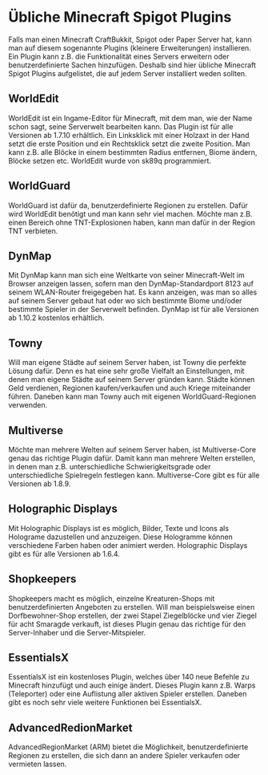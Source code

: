 # Übliche Minecraft Spigot Plugins

Falls man einen Minecraft CraftBukkit, Spigot oder Paper Server hat, kann man auf diesem sogenannte Plugins (kleinere Erweiterungen) installieren. Ein Plugin kann z.B. die Funktionalität eines Servers erweitern oder benutzerdefinierte Sachen hinzufügen. Deshalb sind hier übliche Minecraft Spigot Plugins aufgelistet, die auf jedem Server installiert weden sollten.

## WorldEdit

WorldEdit ist ein Ingame-Editor für Minecraft, mit dem man, wie der Name schon sagt, seine Serverwelt bearbeiten kann. Das Plugin ist für alle Versionen ab 1.7.10 erhältlich. Ein Linksklick mit einer Holzaxt in der Hand setzt die erste Position und ein Rechtsklick setzt die zweite Position. Man kann z.B. alle Blöcke in einem bestimmten Radius entfernen, Biome ändern, Blöcke setzen etc. WorldEdit wurde von sk89q programmiert.

## WorldGuard

WorldGuard ist dafür da, benutzerdefinierte Regionen zu erstellen. Dafür wird WorldEdit benötigt und man kann sehr viel machen. Möchte man z.B. einen Bereich ohne TNT-Explosionen haben, kann man dafür in der Region TNT verbieten.

## DynMap

Mit DynMap kann man sich eine Weltkarte von seiner Minecraft-Welt im Browser anzeigen lassen, sofern man den DynMap-Standardport 8123 auf seinem WLAN-Router freigegeben hat. Es kann anzeigen, was man so alles auf seinem Server gebaut hat oder wo sich bestimmte Biome und/oder bestimmte Spieler in der Serverwelt befinden. DynMap ist für alle Versionen ab 1.10.2 kostenlos erhältlich.

## Towny

Will man eigene Städte auf seinem Server haben, ist Towny die perfekte Lösung dafür. Denn es hat eine sehr große Vielfalt an Einstellungen, mit denen man eigene Städte auf seinem Server gründen kann. Städte können Geld verdienen, Regionen kaufen/verkaufen und auch Kriege miteinander führen. Daneben kann man Towny auch mit eigenen WorldGuard-Regionen verwenden.

## Multiverse

Möchte man mehrere Welten auf seinem Server haben, ist Multiverse-Core genau das richtige Plugin dafür. Damit kann man mehrere Welten erstellen, in denen man z.B. unterschiedliche Schwierigkeitsgrade oder unterschiedliche Spielregeln festlegen kann. Multiverse-Core gibt es für alle Versionen ab 1.8.9.

## Holographic Displays

Mit Holographic Displays ist es möglich, Bilder, Texte und Icons als Holograme dazustellen und anzuzeigen. Diese Hologramme können verschiedene Farben haben oder animiert werden. Holographic Displays gibt es für alle Versionen ab 1.6.4.

## Shopkeepers

Shopkeepers macht es möglich, einzelne Kreaturen-Shops mit benutzerdefinierten Angeboten zu erstellen. Will man beispielsweise einen Dorfbewohner-Shop erstellen, der zwei Stapel Ziegelblöcke und vier Ziegel für acht Smaragde verkauft, ist dieses Plugin genau das richtige für den Server-Inhaber und die Server-Mitspieler.

## EssentialsX

EssentialsX ist ein kostenloses Plugin, welches über 140 neue Befehle zu Minecraft hinzufügt und auch einige ändert. Dieses Plugin kann z.B. Warps (Teleporter) oder eine Auflistung aller aktiven Spieler erstellen. Daneben gibt es noch sehr viele weitere Funktionen bei EssentialsX.

## AdvancedRedionMarket

AdvancedRegionMarket (ARM) bietet die Möglichkeit, benutzerdefinierte Regionen zu erstellen, die sich dann an andere Spieler verkaufen oder vermieten lassen.
